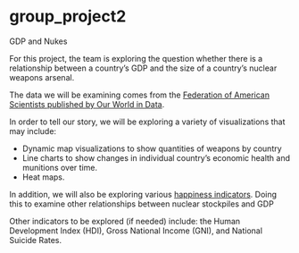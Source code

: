 # group_project2
GDP and Nukes


For this project, the team is exploring the question whether there is a relationship between a country’s GDP and the size of a country’s nuclear weapons arsenal. 

The data we will be examining comes from the [Federation of American Scientists published by Our World in Data](https://ourworldindata.org/nuclear-weapons). 

In order to tell our story, we will be exploring a variety of visualizations that may include:

- Dynamic map visualizations to show quantities of weapons by country
- Line charts to show changes in individual country’s economic health and munitions over time.
- Heat maps. 

In addition, we will also be exploring various [happiness indicators](https://www.kaggle.com/unsdsn/world-happiness). Doing this to examine other relationships between nuclear stockpiles and GDP

 Other indicators to be explored (if needed) include: the Human Development Index (HDI), Gross National Income (GNI), and National Suicide Rates.